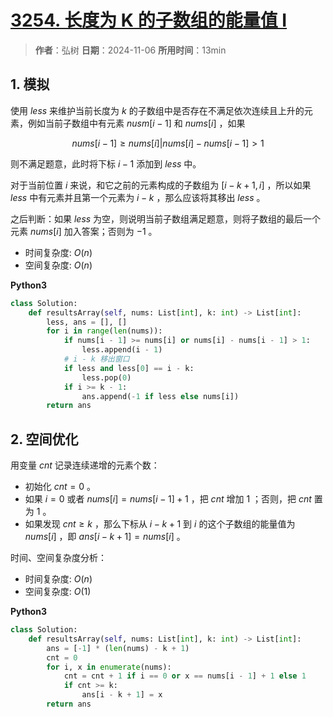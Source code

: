 # [3254. 长度为 K 的子数组的能量值 I](https://leetcode.cn/problems/find-the-power-of-k-size-subarrays-i/description/)

> **作者**：弘树
> **日期**：2024-11-06
> **所用时间**：13min

## 1. 模拟

使用 $less$ 来维护当前长度为 $k$ 的子数组中是否存在不满足依次连续且上升的元素，例如当前子数组中有元素 $nusm[i - 1]$ 和 $nums[i]$ ，如果

$$
    nums[i - 1] \geq nums[i] | nums[i] - nums[i - 1] > 1
$$

则不满足题意，此时将下标 $i - 1$ 添加到 $less$ 中。

对于当前位置 $i$ 来说，和它之前的元素构成的子数组为 $[i - k + 1, i]$ ，所以如果 $less$ 中有元素并且第一个元素为 $i - k$ ，那么应该将其移出 $less$ 。

之后判断：如果 $less$ 为空，则说明当前子数组满足题意，则将子数组的最后一个元素 $nums[i]$ 加入答案；否则为 $-1$ 。

- 时间复杂度: $O(n)$
- 空间复杂度: $O(n)$

**Python3**

```python
class Solution:
    def resultsArray(self, nums: List[int], k: int) -> List[int]:
        less, ans = [], []
        for i in range(len(nums)):
            if nums[i - 1] >= nums[i] or nums[i] - nums[i - 1] > 1:
                less.append(i - 1)
            # i - k 移出窗口
            if less and less[0] == i - k:
                less.pop(0)
            if i >= k - 1:
                ans.append(-1 if less else nums[i])
        return ans
```

## 2. 空间优化

用变量 $cnt$ 记录连续递增的元素个数：

- 初始化 $cnt=0$ 。
- 如果 $i=0$ 或者 $nums[i]=nums[i−1]+1$ ，把 $cnt$ 增加 $1$ ；否则，把 $cnt$ 置为 $1$ 。
- 如果发现 $cnt \geq k$ ，那么下标从 $i−k+1$ 到 $i$ 的这个子数组的能量值为 $nums[i]$ ，即 $ans[i−k+1]=nums[i]$ 。

时间、空间复杂度分析：

- 时间复杂度: $O(n)$
- 空间复杂度: $O(1)$

**Python3**

```python
class Solution:
    def resultsArray(self, nums: List[int], k: int) -> List[int]:
        ans = [-1] * (len(nums) - k + 1)
        cnt = 0
        for i, x in enumerate(nums):
            cnt = cnt + 1 if i == 0 or x == nums[i - 1] + 1 else 1
            if cnt >= k:
                ans[i - k + 1] = x
        return ans
```
